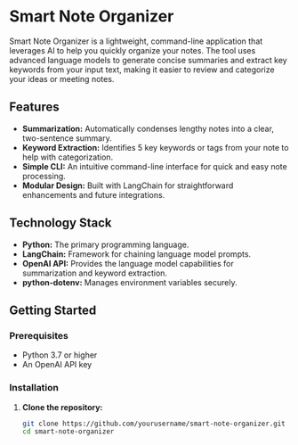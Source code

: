 # Smart Note Organizer

Smart Note Organizer is a lightweight, command-line application that leverages AI to help you quickly organize your notes. The tool uses advanced language models to generate concise summaries and extract key keywords from your input text, making it easier to review and categorize your ideas or meeting notes.

## Features

- **Summarization:** Automatically condenses lengthy notes into a clear, two-sentence summary.
- **Keyword Extraction:** Identifies 5 key keywords or tags from your note to help with categorization.
- **Simple CLI:** An intuitive command-line interface for quick and easy note processing.
- **Modular Design:** Built with LangChain for straightforward enhancements and future integrations.

## Technology Stack

- **Python:** The primary programming language.
- **LangChain:** Framework for chaining language model prompts.
- **OpenAI API:** Provides the language model capabilities for summarization and keyword extraction.
- **python-dotenv:** Manages environment variables securely.

## Getting Started

### Prerequisites

- Python 3.7 or higher
- An OpenAI API key

### Installation

1. **Clone the repository:**

   ```bash
   git clone https://github.com/yourusername/smart-note-organizer.git
   cd smart-note-organizer

